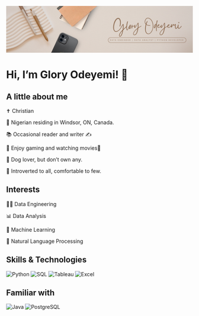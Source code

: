 ![Banner](images/My%20Banner.png)

# Hi, I’m Glory Odeyemi! 👋

## A little about me
✝️ Christian

🏡 Nigerian residing in Windsor, ON, Canada.

📚 Occasional reader and writer ✍️

🧩 Enjoy gaming and watching movies🍿

🐶 Dog lover, but don’t own any.

🌱 Introverted to all, comfortable to few.

## Interests
👩‍💻 Data Engineering

📊 Data Analysis

🤖 Machine Learning

🤖 Natural Language Processing

## Skills & Technologies
![Python](https://img.shields.io/badge/-Python-3776AB?logo=python&logoColor=white)
![SQL](https://img.shields.io/badge/-SQL-4479A1?logo=mysql&logoColor=white)
![Tableau](https://img.shields.io/badge/-Tableau-E97627?logo=tableau&logoColor=white)
![Excel](https://img.shields.io/badge/-Excel-217346?logo=microsoft-excel&logoColor=white)

## Familiar with
![Java](https://img.shields.io/badge/-Java-007396?logo=java&logoColor=white)
![PostgreSQL](https://img.shields.io/badge/-PostgreSQL-4169E1?logo=postgresql&logoColor=white)





<!--
**gloryodeyemi/gloryodeyemi** is a ✨ _special_ ✨ repository because its `README.md` (this file) appears on your GitHub profile.

Here are some ideas to get you started:

- 🔭 I’m currently working on ...
- 🌱 I’m currently learning ...
- 👯 I’m looking to collaborate on ...
- 🤔 I’m looking for help with ...
- 💬 Ask me about ...
- 📫 How to reach me: ...
- 😄 Pronouns: ...
- ⚡ Fun fact: ...
-->
